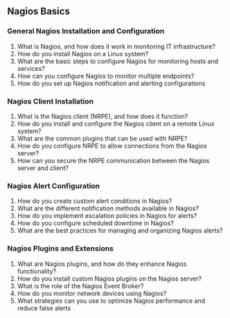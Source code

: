 ## Nagios Basics

### General Nagios Installation and Configuration
1. What is Nagios, and how does it work in monitoring IT infrastructure?
2. How do you install Nagios on a Linux system?
3. What are the basic steps to configure Nagios for monitoring hosts and services?
4. How can you configure Nagios to monitor multiple endpoints?
5. How do you set up Nagios notification and alerting configurations

### Nagios Client Installation
1. What is the Nagios client (NRPE), and how does it function?
2. How do you install and configure the Nagios client on a remote Linux system?
3. What are the common plugins that can be used with NRPE?
4. How do you configure NRPE to allow connections from the Nagios server?
5. How can you secure the NRPE communication between the Nagios server and client?

### Nagios Alert Configuration
1. How do you create custom alert conditions in Nagios?
2. What are the different notification methods available in Nagios?
3. How do you implement escalation policies in Nagios for alerts?
4. How do you configure scheduled downtime in Nagios?
5. What are the best practices for managing and organizing Nagios alerts?

### Nagios Plugins and Extensions
1. What are Nagios plugins, and how do they enhance Nagios functionality?
2. How do you install custom Nagios plugins on the Nagios server?
3. What is the role of the Nagios Event Broker?
4. How do you monitor network devices using Nagios?
5. What strategies can you use to optimize Nagios performance and reduce false alerts

